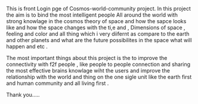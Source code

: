 This is front Login pge of Cosmos-world-community project. In this project the aim is to bind the most intelligent people All around the world with strong knowlage in the cosmos theory of space and how the sapce looks
like and how the space changes with the ti,e and , Dimensions of space , feeling and color and all thing which i very diifernt as compare to the earth and other planets and what are the future possibilites in the space
what will happen and etc .

The most important things about this project is the to improve the connectivity with f2f people , like people to people connection and sharing the most effective brains knowlage wiht the users and improve the relationship
with the world and thing on the one sigle unit like the earth first and human community and all living first . 

Thank you.....
